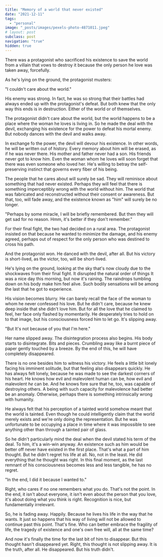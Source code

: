 ```yaml
---
title: "Memory of a world that never existed"
date: "2021-12-11"
tags:
  - "personal"
image: "_posts/images/pexels-photo-4871011.jpeg"
# layout: post
subclass: post
navigation: "true"
hidden: true
---
```


There was a protagonist who sacrificed his existence to save the world from a villain that vows to destroy it because the only person he love was taken away, forcefully.

As he's lying on the ground, the protagonist musters:

"I couldn't care about the world."

His enemy was strong. In fact, he was so strong that their battles had always ended up with the protagonist's defeat. But both knew that the only way this ends is in destruction. Either of the world or of themselves.

The protagonist didn't care about the world, but the world happens to be a place where the woman he loves is living in. So he made the deal with the devil, exchanging his existence for the power to defeat his mortal enemy. But nobody dances with the devil and walks away.

In exchange fo the power, the devil will devour his existence. In other words, he will be written out of history. Every memory about him will be erased, as if he was never there. His mother and father never had a son. His friends never got to know him. Even the woman whom he loves will soon forget that there was even someone who loved her. He's willing to betray the self-preserving instinct that governs every fiber of his being.

The people that he cares about will surely be sad. They will reminisce about something that had never existed. Perhaps they will feel that there is something imperceptibly wrong with the world without him. The world that was fabricated and reconstructed without their consent or awareness. But that, too, will fade away, and the existence known as "him" will surely be no longer.

"Perhaps by some miracle, I will be briefly remembered. But then they will get sad for no reason. Hmm, it's better if they don't remember."

For their final fight, the two had decided on a rural area. The protagonist insisted on that because he wanted to minimize the damage, and his enemy agreed, perhaps out of respect for the only person who was destined to cross his path.

And the protagonist won. He danced with the devil, after all. But his victory is short-lived, as the victor, too, will be short-lived.

He's lying on the ground, looking at the sky that's now cloudy due to the shockwaves from their final fight. It disrupted the natural order of things It was a nice day this morning, but now it's raining. The raindrops tumbling down on his body make him feel alive. Such bodily sensations will be among the last that he got to experience.

His vision becomes blurry. He can barely recall the face of the woman to whom he never confessed his love. But he didn't care, because he knew deep inside that she didn't love him. But for all the love that he claimed to feel, her face only flashed by momentarily. He desperately tries to hold on to that image, but his consciousness forced him to let go. It's slipping away.

"But It's not because of you that I'm here."

Her name slipped away. The disintegration process also begins. His body starts to disintegrate. Bits and pieces. Crumbling away like a burnt piece of paper gently touched by a breeze. By the end of this, he will have completely disappeared.

There is no one besides him to witness his victory. He feels a little bit lonely facing his imminent solitude, but that feeling also disappears quickly. He has always felt lonely, because he was made to see the darkest corners of his heart. He knows how evil and malevolent human can be, how evil and malevolent _he_ can be. And he knows fore sure that he, too, was capable of destroying others. A being with such capacity for malevolence had better be an anomaly. Otherwise, perhaps there is something intrinsically wrong with humanity.

He always felt that his perception of a tainted world somehow meant that the world is tainted. Even though he could intelligently claim that the world merely exists and we're only doing the representation. But he was unfortunate to be occupying a place in time where it was impossible to see anything other than through a tainted pair of glass.

So he didn't particularly mind the deal when the devil stated his term of the deal. To him, it's a win-win anyway. An existence such as him would be better off never have existed in the first place. That's what a part of him thought. But he didn't regret his life at all. No, not in the least. He did everything that he thought was right. In this final moment, as the last remnant of his consciousness becomes less and less tangible, he has no regret.

"In the end, I did it because I wanted to."

Right, who cares if no one remembers what you do. That's not the point. In the end, it isn't about everyone, it isn't even about the person that you love, it's about doing what you think is right. Recognition is nice, but fundamentally irrelevant.

So, he is fading away. Happily. Because he lives his life in the way that he wants. It just so happens that his way of living will not be allowed to continue past this point. That's fine. Who can better embrace the fragility of life, the tragedy of existence and one's own free will, all at the same time?

And now it's finally the time for the last bit of him to disappear. But this thought hasn't disappeared yet. Right, this thought is not slipping away. It is the truth, after all. He disappeared. But his truth didn't.
